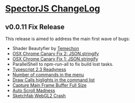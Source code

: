 [SpectorJS ChangeLog](../changeLogs.md)
===================

## v0.0.11 Fix Release
This release is aimed to address the main first wave of bugs:

- Shader Beautyfier by [Temechon](https://github.com/Temechon)
- [OSX Chrome Canary Fix 2: JSON.stringify](https://github.com/BabylonJS/Spector.js/issues/14)
- [OSX Chrome Canary Fix 1: JSON.stringify](https://github.com/BabylonJS/Spector.js/issues/12)
- ParallelShell to npm-run-all to fix build lost tasks.
- [Typescript 2.3 Readyness](https://github.com/Microsoft/TypeScript/wiki/What's-new-in-TypeScript#typescript-23)
- [Number of commands in the menu](https://github.com/BabylonJS/Spector.js/issues/15)
- [Draw Calls higlights in the command list](https://github.com/BabylonJS/Spector.js/issues/17)
- [Capture Main Frame Buffer Full Size](https://github.com/BabylonJS/Spector.js/issues/18)
- [Auto Scroll Madness](https://github.com/BabylonJS/Spector.js/issues/16)
- [Sketchfab WebGL2 Crash](https://github.com/BabylonJS/Spector.js/issues/13)
